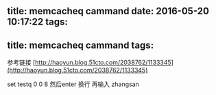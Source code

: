 title: memcacheq cammand
date: 2016-05-20 10:17:22
tags:
---
title: memcacheq cammand
tags:
---

参考链接
[http://haoyun.blog.51cto.com/2038762/1133345](http://haoyun.blog.51cto.com/2038762/1133345)

set testq 0 0 8
然后enter 换行
再输入
zhangsan
